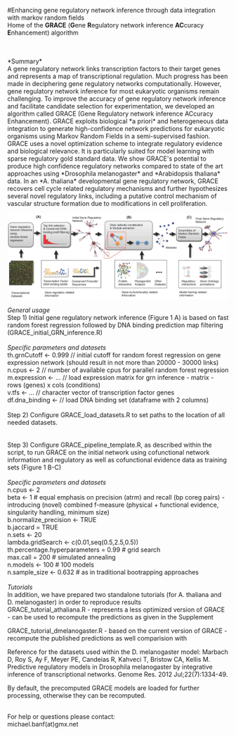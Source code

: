 #Enhancing gene regulatory network inference through data integration with markov random fields
<br />
Home of the **GRACE** (**G**ene **R**egulatory network inference **AC**curacy **E**nhancement) algorithm <br />

<br />
<br />
*Summary* <br />
A gene regulatory network links transcription factors to their target genes and represents a map of transcriptional regulation. Much progress has been made in deciphering gene regulatory networks computationally. However, gene regulatory network inference for most eukaryotic organisms remain challenging. To improve the accuracy of gene regulatory network inference and facilitate candidate selection for experimentation, we developed an algorithm called GRACE (Gene Regulatory network inference ACcuracy Enhancement). GRACE exploits biological *a priori* and heterogeneous data integration to generate high-confidence network predictions for eukaryotic organisms using Markov Random Fields in a semi-supervised fashion. GRACE uses a novel optimization scheme to integrate regulatory evidence and biological relevance. It is particularly suited for model learning with sparse regulatory gold standard data. We show GRACE's potential to produce high confidence regulatory networks compared to state of the art approaches using *Drosophila melanogaster* and *Arabidopsis thaliana* data. In an *A. thaliana* developmental gene regulatory network, GRACE recovers cell cycle related regulatory mechanisms and further hypothesizes several novel regulatory links, including a putative control mechanism of vascular structure formation due to modifications in cell proliferation.
<br />

![Alt text](/inference_novel.jpg?raw=true "GRACE workflow")

*General usage* <br />
Step 1) Initial gene regulatory network inference (Figure 1 A) is based on fast random forest regression followed by DNA binding prediction map filtering (GRACE_initial_GRN_inference.R) <br/>
<br/>
*Specific parameters and datasets* <br/>
th.grnCutoff <- 0.999 // initial cutoff for random forest regression on gene expression network (should result in not more than 20000 - 30000 links) <br/>
n.cpus <- 2 // number of available cpus for parallel random forest regression <br/>
m.expression <- ... // load expression matrix for grn inference - matrix - rows (genes) x cols (conditions) <br/>
v.tfs <- ... // character vector of transcription factor genes <br/>
df.dna_binding <- // load DNA binding set (dataframe with 2 columns) <br/>
<br/>
Step 2) Configure GRACE_load_datasets.R to set paths to the location of all needed datasets.<br/>
<br/>
<br/>
Step 3) Configure GRACE_pipeline_template.R, as described within the script, to run GRACE on the initial network using cofunctional network information and regulatory as well as cofunctional evidence data as training sets (Figure 1 B-C)<br/>
<br/>
*Specific parameters and datasets* <br/>
n.cpus <- 2 <br/>
beta <- 1 # equal emphasis on precision (atrm) and recall (bp coreg pairs) - introducing (novel) combined f-measure (physical + functional evidence, singularity handling, minimum size) <br/>
b.normalize_precision <- TRUE <br/>
b.jaccard = TRUE <br/>
n.sets <- 20 <br/>
lambda.gridSearch <- c(0.01,seq(0.5,2.5,0.5)) <br/>
th.percentage.hyperparameters = 0.99 # grid search <br/>
max.call =  200 # simulated annealing <br/>
n.models <- 100 # 100 models <br/>
n.sample_size <- 0.632 # as in traditional bootrapping approaches <br/>
<br/>
*Tutorials*<br />
In addition, we have prepared two standalone tutorials (for A. thaliana and D. melanogaster) in order to reproduce results <br/>
GRACE_tutorial_athaliana.R - represents a less optimized version of GRACE - can be used to recompute the predictions as given in the Supplement <br/> 

GRACE_tutorial_dmelanogaster.R - based on the current version of GRACE - recompute the published predictions as well comparision with

Reference for the datasets used within the D. melanogaster model:
Marbach D, Roy S, Ay F, Meyer PE, Candeias R, Kahveci T, Bristow CA, Kellis M. Predictive regulatory models in Drosophila melanogaster by integrative inference of transcriptional networks. Genome Res. 2012 Jul;22(7):1334-49.
<br />

By default, the precomputed GRACE models are loaded for further processing, otherwise they can be recomputed. <br/>

<br />
For help or questions please contact: <br />
michael.banf(at)gmx.net

<br />

